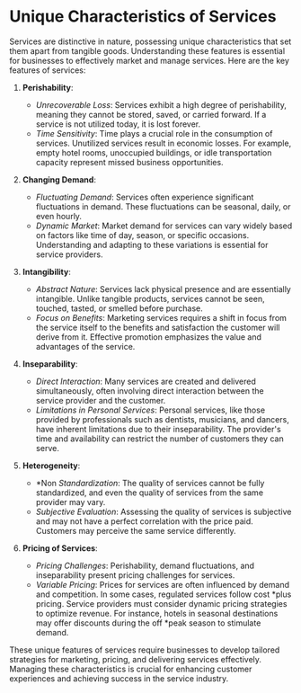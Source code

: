 # Unique Characteristics of Services

Services are distinctive in nature, possessing unique characteristics that set them apart from tangible goods. Understanding these features is essential for businesses to effectively market and manage services. Here are the key features of services:

1. **Perishability**:
     * *Unrecoverable Loss*: Services exhibit a high degree of perishability, meaning they cannot be stored, saved, or carried forward. If a service is not utilized today, it is lost forever.
     * *Time Sensitivity*: Time plays a crucial role in the consumption of services. Unutilized services result in economic losses. For example, empty hotel rooms, unoccupied buildings, or idle transportation capacity represent missed business opportunities.

2. **Changing Demand**:
     * *Fluctuating Demand*: Services often experience significant fluctuations in demand. These fluctuations can be seasonal, daily, or even hourly.
     * *Dynamic Market*: Market demand for services can vary widely based on factors like time of day, season, or specific occasions. Understanding and adapting to these variations is essential for service providers.

3. **Intangibility**:
     * *Abstract Nature*: Services lack physical presence and are essentially intangible. Unlike tangible products, services cannot be seen, touched, tasted, or smelled before purchase.
     * *Focus on Benefits*: Marketing services requires a shift in focus from the service itself to the benefits and satisfaction the customer will derive from it. Effective promotion emphasizes the value and advantages of the service.

4. **Inseparability**:
     * *Direct Interaction*: Many services are created and delivered simultaneously, often involving direct interaction between the service provider and the customer.
     * *Limitations in Personal Services*: Personal services, like those provided by professionals such as dentists, musicians, and dancers, have inherent limitations due to their inseparability. The provider's time and availability can restrict the number of customers they can serve.

5. **Heterogeneity**:
     * *Non  *Standardization*: The quality of services cannot be fully standardized, and even the quality of services from the same provider may vary.
     * *Subjective Evaluation*: Assessing the quality of services is subjective and may not have a perfect correlation with the price paid. Customers may perceive the same service differently.

6. **Pricing of Services**:
     * *Pricing Challenges*: Perishability, demand fluctuations, and inseparability present pricing challenges for services.
     * *Variable Pricing*: Prices for services are often influenced by demand and competition. In some cases, regulated services follow cost  *plus pricing. Service providers must consider dynamic pricing strategies to optimize revenue. For instance, hotels in seasonal destinations may offer discounts during the off  *peak season to stimulate demand.

These unique features of services require businesses to develop tailored strategies for marketing, pricing, and delivering services effectively. Managing these characteristics is crucial for enhancing customer experiences and achieving success in the service industry.
